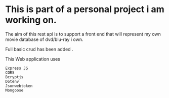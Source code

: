 # This is part of a personal project i am working on.

The aim of this rest api is to support a front end that will represent my own movie database of dvd/blu-ray i own. 

Full basic crud has been added .

This Web application uses
    
    Express JS
    CORS
    Bcryptjs
    Dotenv
    Jsonwebtoken
    Mongoose
    

